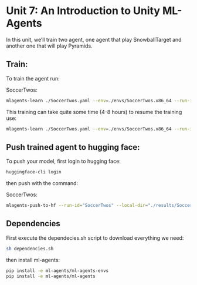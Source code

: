 # Unit 7: An Introduction to Unity ML-Agents

In this unit, we’ll train two agent, one agent that play SnowballTarget and
another one that will play Pyramids.

## Train:

To train the agent run:

SoccerTwos:
```bash
mlagents-learn ./SoccerTwos.yaml --env=./envs/SoccerTwos.x86_64 --run-id="SoccerTwos" --no-graphics
```

This training can take quite some time (4-8 hours) to resume the training use:
```bash
mlagents-learn ./SoccerTwos.yaml --env=./envs/SoccerTwos.x86_64 --run-id="SoccerTwos" --no-graphics --resume
```

## Push trained agent to hugging face:

To push your model, first login to hugging face:

```bash
huggingface-cli login
```

then push with the command:

SoccerTwos:
```bash
mlagents-push-to-hf --run-id="SoccerTwos" --local-dir="./results/SoccerTwos" --repo-id="username/poca-SoccerTwos" --commit-message="Your message."
```

## Dependencies

First execute the dependecies.sh script to download everything we need:
```bash
sh dependencies.sh
```

then install ml-agents:
```bash
pip install -e ml-agents/ml-agents-envs
pip install -e ml-agents/ml-agents
```
